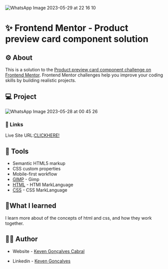 ![WhatsApp Image 2023-05-29 at 22 16 10](https://github.com/KevenGonCabral/Price-card-html/assets/116415920/8ab95e48-f5ae-4725-b5d0-e39224d16c6a)


# ✨ Frontend Mentor - Product preview card component solution


## ⚙ About 

This is a solution to the [Product preview card component challenge on Frontend Mentor](https://www.frontendmentor.io/challenges/product-preview-card-component-GO7UmttRfa). Frontend Mentor challenges help you improve your coding skills by building realistic projects.



## 💻 Project
![WhatsApp Image 2023-05-28 at 00 45 26](https://github.com/KevenGonCabral/Price-card-html/assets/116415920/d3bfcca6-4922-433d-a094-025f47e81ae4)

### 🔗 Links
Live Site URL:[CLICKHERE!](https://kevengoncabral.github.io/Price-card-html/)

## 🔨 Tools 

- Semantic HTML5 markup
- CSS custom properties
- Mobile-first workflow
- [GIMP](https://www.gimp.org/) - Gimp
- [HTML](https://www.w3.org/html/) - HTMl MarkLanguage
- [CSS](https://www.w3.org/Style/CSS/Overview.en.html) - CSS MarkLanguage




## 📖What I learned

I learn more about of the concepts of html and css, and how they work together.



## 👨‍💻 Author

- Website - [Keven Gonçalves Cabral](https://github.com/KevenGonCabral)

- Linkedin - [Keven Gonçalves](https://www.linkedin.com/in/keven-gon%C3%A7alves-5756a4245/)


